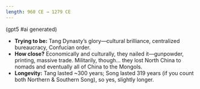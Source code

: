 ```yaml
---
length: 960 CE → 1279 CE
---
```


(gpt5 #ai generated)

- **Trying to be:** Tang Dynasty’s glory—cultural brilliance, centralized bureaucracy, Confucian order.
- **How close?** Economically and culturally, they nailed it—gunpowder, printing, massive trade. Militarily, though… they lost North China to nomads and eventually all of China to the Mongols.
- **Longevity:** Tang lasted ~300 years; Song lasted 319 years (if you count both Northern & Southern Song), so yes, slightly longer.
